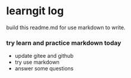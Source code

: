 # learngit log

build this readme.md for use markdown to write.

### try learn and practice markdown today
- update gitee and github
- try use markdown 
- answer some questions